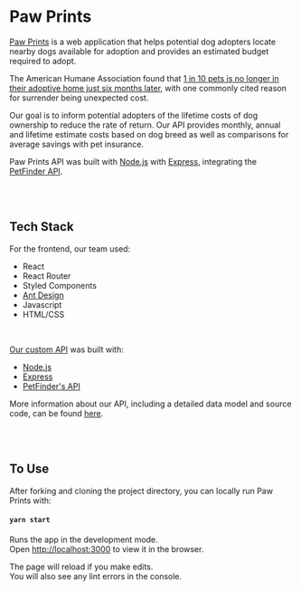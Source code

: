 # Paw Prints

[Paw Prints](https://optimistic-brattain-b3415e.netlify.com/) is a web application that helps potential dog adopters locate nearby dogs available for adoption and provides an estimated budget required to adopt. 

The American Humane Association found that [1 in 10 pets is no longer in their adoptive home just six months later](https://news.orvis.com/dogs/pet-adoption-statistics-the-numbers-behind-the-need), with one commonly cited reason for surrender being unexpected cost. 

Our goal is to inform potential adopters of the lifetime costs of dog ownership to reduce the rate of return. Our API provides monthly, annual and lifetime estimate costs based on dog breed as well as comparisons for average savings with pet insurance.

Paw Prints API was built with [Node.js](https://www.nodejs.org/en) with [Express](http://expressjs.com), integrating the [PetFinder API](https://www.petfinder.com/developers/).

<br>
<br>

## Tech Stack

For the frontend, our team used:

- React  
- React Router  
- Styled Components    
- [Ant Design](https://ant.design/)  
- Javascript  
- HTML/CSS  

<br>

[Our custom API](https://paw-prints.herokuapp.com/) was built with:

- [Node.js](https://www.nodejs.org/en)  
- [Express](http://expressjs.com)  
- [PetFinder's API](https://www.petfinder.com/developers/)  

More information about our API, including a detailed data model and source code, can be found [here](https://github.com/Paw-Prints/backend).

<br>
<br>

## To Use

After forking and cloning the project directory, you can locally run Paw Prints with:

#### `yarn start`

Runs the app in the development mode.<br>
Open [http://localhost:3000](http://localhost:3000) to view it in the browser.

The page will reload if you make edits.<br>
You will also see any lint errors in the console.
